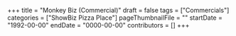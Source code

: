 +++
title = "Monkey Biz (Commercial)"
draft = false
tags = ["Commercials"]
categories = ["ShowBiz Pizza Place"]
pageThumbnailFile = ""
startDate = "1992-00-00"
endDate = "0000-00-00"
contributors = []
+++
